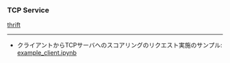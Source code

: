 ### TCP Service
[thrift](https://thrift.apache.org/)

***

- クライアントからTCPサーバへのスコアリングのリクエスト実施のサンプル: [example_client.ipynb](./example_client.ipynb)
